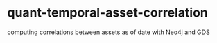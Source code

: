 # quant-temporal-asset-correlation
computing correlations between assets as of date with Neo4j and GDS
